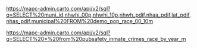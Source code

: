 https://mapc-admin.carto.com/api/v2/sql?q=SELECT%20muni_id,nhwhi_00p,nhwhi_10p,nhwh_pdif,nhaa_pdif,lat_pdif,nhas_pdif,municipal%20FROM%20demo_pop_race_00_10m

https://mapc-admin.carto.com/api/v2/sql?q=SELECT%20*%20from%20pubsafety_inmate_crimes_race_by_year_m
